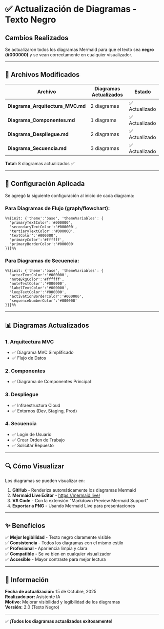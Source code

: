 # ✅ Actualización de Diagramas - Texto Negro

## Cambios Realizados

Se actualizaron todos los diagramas Mermaid para que el texto sea **negro (#000000)** y se vean correctamente en cualquier visualizador.

---

## 📝 Archivos Modificados

| Archivo | Diagramas Actualizados | Estado |
|---------|----------------------|--------|
| **Diagrama_Arquitectura_MVC.md** | 2 diagramas | ✅ Actualizado |
| **Diagrama_Componentes.md** | 1 diagrama | ✅ Actualizado |
| **Diagrama_Despliegue.md** | 2 diagramas | ✅ Actualizado |
| **Diagrama_Secuencia.md** | 3 diagramas | ✅ Actualizado |

**Total:** 8 diagramas actualizados ✅

---

## 🎨 Configuración Aplicada

Se agregó la siguiente configuración al inicio de cada diagrama:

### Para Diagramas de Flujo (graph/flowchart):
```
%%{init: {'theme':'base', 'themeVariables': { 
  'primaryTextColor':'#000000', 
  'secondaryTextColor':'#000000', 
  'tertiaryTextColor':'#000000', 
  'textColor':'#000000', 
  'primaryColor':'#ffffff', 
  'primaryBorderColor':'#000000'
}}}%%
```

### Para Diagramas de Secuencia:
```
%%{init: {'theme':'base', 'themeVariables': { 
  'actorTextColor':'#000000', 
  'noteBkgColor':'#ffffff', 
  'noteTextColor':'#000000', 
  'labelTextColor':'#000000', 
  'loopTextColor':'#000000', 
  'activationBorderColor':'#000000', 
  'sequenceNumberColor':'#000000'
}}}%%
```

---

## 📊 Diagramas Actualizados

### 1. Arquitectura MVC
- ✅ Diagrama MVC Simplificado
- ✅ Flujo de Datos

### 2. Componentes
- ✅ Diagrama de Componentes Principal

### 3. Despliegue
- ✅ Infraestructura Cloud
- ✅ Entornos (Dev, Staging, Prod)

### 4. Secuencia
- ✅ Login de Usuario
- ✅ Crear Orden de Trabajo
- ✅ Solicitar Repuesto

---

## 🔍 Cómo Visualizar

Los diagramas se pueden visualizar en:

1. **GitHub** - Renderiza automáticamente los diagramas Mermaid
2. **Mermaid Live Editor** - https://mermaid.live/
3. **VS Code** - Con la extensión "Markdown Preview Mermaid Support"
4. **Exportar a PNG** - Usando Mermaid Live para presentaciones

---

## ✨ Beneficios

✅ **Mejor legibilidad** - Texto negro claramente visible  
✅ **Consistencia** - Todos los diagramas con el mismo estilo  
✅ **Profesional** - Apariencia limpia y clara  
✅ **Compatible** - Se ve bien en cualquier visualizador  
✅ **Accesible** - Mayor contraste para mejor lectura  

---

## 📅 Información

**Fecha de actualización:** 15 de Octubre, 2025  
**Realizado por:** Asistente IA  
**Motivo:** Mejorar visibilidad y legibilidad de los diagramas  
**Versión:** 2.0 (Texto Negro)

---

✅ **¡Todos los diagramas actualizados exitosamente!**


